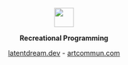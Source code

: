 <p align="center">
	<img width="40" src="https://github.githubassets.com/assets/mona-loading-default-c3c7aad1282f.gif">
<p align="center">
    <strong>Recreational Programming</strong>
</p>
<p align="center">
	<a href="https://latentdream.dev" target="_blank" >latentdream.dev</a> - 
	<a href="https://www.artcommun.com" target="_blank" >artcommun.com</a>
</p>
